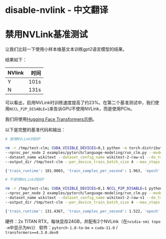 # disable-nvlink - 中文翻译

# 禁用NVLink基准测试

让我们比较一下使用小样本维基文本训练gpt2语言模型的结果。

结果如下：

| NVlink | 时间 |
| -----  | ----: |
| Y      | 101s |
| N      | 131s |

可以看出，启用NVLink时训练速度提高了约23%。在第二个基准测试中，我们使用`NCCL_P2P_DISABLE=1`来告诉GPU不使用NVLink，而是使用PCIe。

我们将使用[Hugging Face Transformers示例](https://github.com/huggingface/transformers/blob/58e3d23e97078f361a533b9ec4a6a2de674ea52a/examples/pytorch/language-modeling/run_clm.py)。

以下是完整的基准代码和输出：

```bash
# 使用NVLink的DDP

rm -r /tmp/test-clm; CUDA_VISIBLE_DEVICES=0,1 python -m torch.distributed.launch \
--nproc_per_node 2 examples/pytorch/language-modeling/run_clm.py --model_name_or_path gpt2 \
--dataset_name wikitext --dataset_config_name wikitext-2-raw-v1 --do_train \
--output_dir /tmp/test-clm --per_device_train_batch_size 4 --max_steps 200

{'train_runtime': 101.9003, 'train_samples_per_second': 1.963, 'epoch': 0.69}

# 不使用NVLink的DDP

rm -r /tmp/test-clm; CUDA_VISIBLE_DEVICES=0,1 NCCL_P2P_DISABLE=1 python -m torch.distributed.launch \
--nproc_per_node 2 examples/pytorch/language-modeling/run_clm.py --model_name_or_path gpt2 \
--dataset_name wikitext --dataset_config_name wikitext-2-raw-v1 --do_train \
--output_dir /tmp/test-clm --per_device_train_batch_size 4 --max_steps 200

{'train_runtime': 131.4367, 'train_samples_per_second': 1.522, 'epoch': 0.69}
```

硬件：2x TITAN RTX，每块显存24GB，并配有2个NVLink（在`nvidia-smi topo -m`中显示为`NV2`）
软件：`pytorch-1.8-to-be` + `cuda-11.0` / `transformers==4.3.0.dev0`